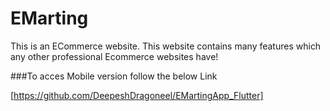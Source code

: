 # EMarting
This is an ECommerce website. This website contains many features which any other professional Ecommerce websites have!

###To acces Mobile version follow the below Link

[https://github.com/DeepeshDragoneel/EMartingApp_Flutter]
